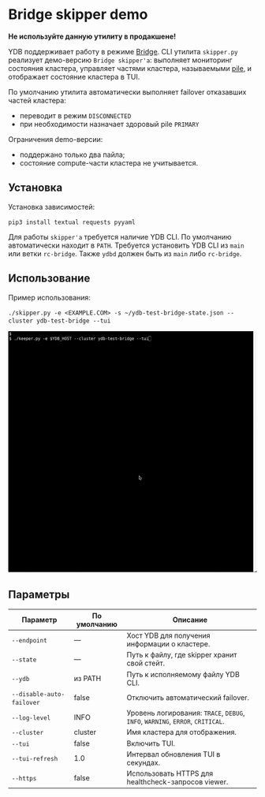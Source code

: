 # Bridge skipper demo

**Не используйте данную утилиту в продакшене!**

YDB поддерживает работу в режиме [Bridge](https://ydb.tech/docs/ru/concepts/bridge?version=main). CLI утилита `skipper.py` реализует демо-версию `Bridge skipper'a`: выполняет мониторинг состояния кластера, управляет частями кластера, называемыми [pile](https://ydb.tech/docs/ru/concepts/glossary?version=main#pile), и отображает состояние кластера в TUI.

По умолчанию утилита автоматически выполняет failover отказавших частей кластера:
* переводит в режим `DISCONNECTED`
* при необходимости назначает здоровый pile `PRIMARY`

Ограничения demo-версии:
* поддержано только два пайла;
* состояние compute-части кластера не учитывается.

## Установка

Установка зависимостей:
```
pip3 install textual requests pyyaml
```

Для работы `skipper'a` требуется наличие YDB CLI. По умолчанию автоматически находит в `PATH`. Требуется установить YDB CLI из `main` или ветки `rc-bridge`. Также `ydbd` должен быть из `main` либо `rc-bridge`.

## Использование

Пример использования:
```
./skipper.py -e <EXAMPLE.COM> -s ~/ydb-test-bridge-state.json --cluster ydb-test-bridge --tui
```

![Import](img/skipper_demo.gif)

## Параметры

| Параметр | По умолчанию | Описание |
|---|---|---|
| `--endpoint` | — | Хост YDB для получения информации о кластере. |
| `--state` | — | Путь к файлу, где skipper хранит свой стейт. |
| `--ydb` | из PATH | Путь к исполняемому файлу YDB CLI. |
| `--disable-auto-failover` | false | Отключить автоматический failover. |
| `--log-level` | INFO | Уровень логирования: `TRACE`, `DEBUG`, `INFO`, `WARNING`, `ERROR`, `CRITICAL`. |
| `--cluster` | cluster | Имя кластера для отображения. |
| `--tui` | false | Включить TUI. |
| `--tui-refresh` | 1.0 | Интервал обновления TUI в секундах. |
| `--https` | false | Использовать HTTPS для healthcheck-запросов viewer. |

